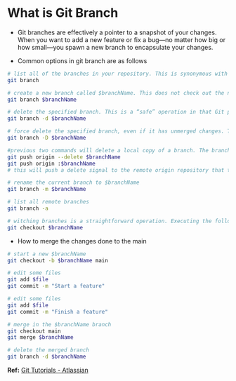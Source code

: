 # What is Git Branch

- Git branches are effectively a pointer to a snapshot of your changes. When you want to add a new feature or fix a bug—no matter how big or how small—you spawn a new branch to encapsulate your changes.

- Common options in git branch are as follows

```bash
# list all of the branches in your repository. This is synonymous with "git branch --list"
git branch

# create a new branch called $branchName. This does not check out the new branch
git branch $branchName

# delete the specified branch. This is a “safe” operation in that Git prevents you from deleting the branch if it has unmerged changes
git branch -d $branchName

# force delete the specified branch, even if it has unmerged changes. This is the command to use if you want to permanently throw away all of the commits associated with a particular line of development
git branch -D $branchName

#previous two commands will delete a local copy of a branch. The branch may still exist in remote repos. To delete a remote branch execute the following
git push origin --delete $branchName
git push origin :$branchName
# this will push a delete signal to the remote origin repository that triggers a delete of the remote $branchName branch

# rename the current branch to $branchName
git branch -m $branchName

# list all remote branches
git branch -a

# witching branches is a straightforward operation. Executing the following will point MAIN to the tip of $branchName
git checkout $branchName
```

- How to merge the changes done to the main

```bash
# start a new $branchName
git checkout -b $branchName main

# edit some files
git add $file
git commit -m "Start a feature"

# edit some files
git add $file
git commit -m "Finish a feature"

# merge in the $branchName branch
git checkout main
git merge $branchName

# delete the merged branch
git branch -d $branchName
```

**Ref:** [Git Tutorials - Atlassian](https://www.atlassian.com/git/tutorials/using-branches)
